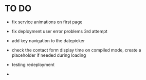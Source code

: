 # TO DO

- fix service animations on first page
- fix deployment user error problems 3rd attempt

- add key navigation to the datepicker
- check the contact form display time on compiled mode, create a placeholder if needed during loading
- testing redeployment
- 